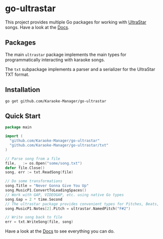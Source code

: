 # go-ultrastar

This project provides multiple Go packages for working with [UltraStar](https://usdx.eu) songs. Have a look at the [Docs](https://pkg.go.dev/github.com/Karaoke-Manager/go-ultrastar).

## Packages

The main `ultrastar` package implements the main types for programmatically interacting with karaoke songs.

The `txt` subpackage implements a parser and a serializer for the UltraStar TXT format.

## Installation

```shell
go get github.com/Karaoke-Manager/go-ultrastar
```

## Quick Start

```go
package main

import (
  "github.com/Karaoke-Manager/go-ultrastar"
  "github.com/Karaoke-Manager/go-ultrastar/txt"
)

// Parse song from a file
file, _ := os.Open("some/song.txt")
defer file.Close()
song, err := txt.ReadSong(file)

// Do some transformations
song.Title = "Never Gonna Give You Up"
song.MusicP1.ConvertToLeadingSpaces()
// Work with GAP, VIDEOGAP, etc. using native Go types
song.Gap = 2 * time.Second
// The ultrastar package provides convenient types for Pitches, Beats, BPM, ...
song.MusicP1.Notes[2].Pitch = ultrastar.NamedPitch("F#2")

// Write song back to file
err = txt.WriteSong(file, song)
```

Have a look at the [Docs](https://pkg.go.dev/github.com/Karaoke-Manager/go-ultrastar) to see everything you can do.